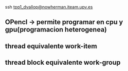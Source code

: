 ssh tpp1_dvallop@nowherman.iteam.upv.es

## OPencl -> permite programar en cpu y gpu(programacion heterogenea)
## thread equivalente work-item
## thread block equivalente work-group